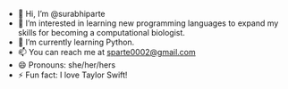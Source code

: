 - 👋 Hi, I’m @surabhiparte
- 👀 I’m interested in learning new programming languages to expand my skills for becoming a computational biologist. 
- 🌱 I’m currently learning Python.
- 📫 You can reach me at sparte0002@gmail.com
- 😄 Pronouns: she/her/hers
- ⚡ Fun fact: I love Taylor Swift! 

<!---
surabhiparte/surabhiparte is a ✨ special ✨ repository because its `README.md` (this file) appears on your GitHub profile.
You can click the Preview link to take a look at your changes.
--->
